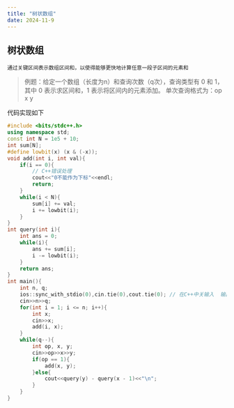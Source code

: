 ```yaml
---
title: "树状数组"
date: 2024-11-9
---
```


## 树状数组

    通过关键区间表示数组区间和，以使得能够更快地计算任意一段子区间的元素和

> 例题：给定一个数组（长度为n）和查询次数（q次），查询类型有 0 和 1，其中 0 表示求区间和，1 表示将区间内的元素添加。
单次查询格式为：op x y

代码实现如下

```c++
#include <bits/stdc++.h>
using namespace std;
const int N = 1e5 + 10;
int sum[N];
#define lowbit(x) (x & (-x));
void add(int i, int val){
    if(i == 0){
        // C++错误处理
        cout<<"0不能作为下标"<<endl;
        return;
    }
    while(i < N){
        sum[i] += val;
        i += lowbit(i);
    }
}
int query(int i){
    int ans = 0;
    while(i){
        ans += sum[i];
        i -= lowbit(i);
    }
    return ans;
}
int main(){
    int n, q;
    ios::sync_with_stdio(0),cin.tie(0),cout.tie(0); // 在C++中关输入  输出流的同步，以提高程序的执行效率。
    cin>>n>>q;
    for(int i = 1; i <= n; i++){
        int x;
        cin>>x;
        add(i, x);
    }
    while(q--){
        int op, x, y;
        cin>>op>>x>>y;
        if(op == 1){
            add(x, y);
        }else{
            cout<<query(y) - query(x - 1)<<"\n";
        }
    }
}
```
